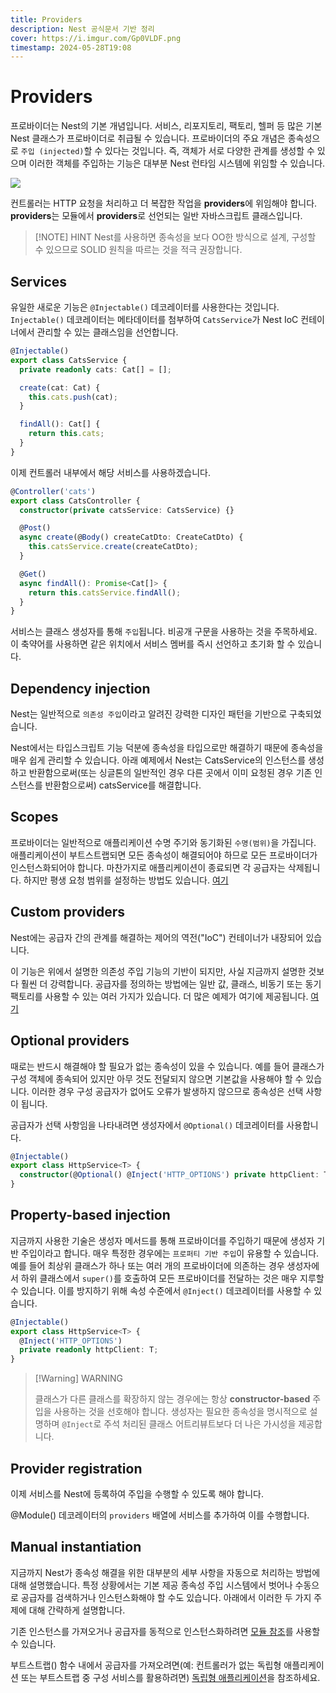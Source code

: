 ```yaml
---
title: Providers
description: Nest 공식문서 기반 정리
cover: https://i.imgur.com/Gp0VLDF.png
timestamp: 2024-05-28T19:08
---
```


# Providers

프로바이더는 Nest의 기본 개념입니다. 서비스, 리포지토리, 팩토리, 헬퍼 등 많은 기본 Nest 클래스가 프로바이더로 취급될 수 있습니다. 프로바이더의 주요 개념은 종속성으로 `주입 (injected)`할 수 있다는 것입니다. 즉, 객체가 서로 다양한 관계를 생성할 수 있으며 이러한 객체를 주입하는 기능은 대부분 Nest 런타임 시스템에 위임할 수 있습니다.

![](https://i.imgur.com/4rZTS4h.png)

컨트롤러는 HTTP 요청을 처리하고 더 복잡한 작업을 **providers**에 위임해야 합니다. **providers**는 모듈에서 **providers**로 선언되는 일반 자바스크립트 클래스입니다.



> [!NOTE] HINT
> Nest를 사용하면 종속성을 보다 OO한 방식으로 설계, 구성할 수 있으므로 SOLID 원칙을 따르는 것을 적극 권장합니다.


## Services

유일한 새로운 기능은 `@Injectable()` 데코레이터를 사용한다는 것입니다. `Injectable()` 데코레이터는 메타데이터를 첨부하여 `CatsService`가 Nest IoC 컨테이너에서 관리할 수 있는 클래스임을 선언합니다. 

```typescript
@Injectable()
export class CatsService {
  private readonly cats: Cat[] = [];

  create(cat: Cat) {
    this.cats.push(cat);
  }

  findAll(): Cat[] {
    return this.cats;
  }
}
```

이제 컨트롤러 내부에서 해당 서비스를 사용하겠습니다.

```typescript
@Controller('cats')
export class CatsController {
  constructor(private catsService: CatsService) {}

  @Post()
  async create(@Body() createCatDto: CreateCatDto) {
    this.catsService.create(createCatDto);
  }

  @Get()
  async findAll(): Promise<Cat[]> {
    return this.catsService.findAll();
  }
}
```

서비스는 클래스 생성자를 통해 `주입`됩니다. 비공개 구문을 사용하는 것을 주목하세요. 이 축약어를 사용하면 같은 위치에서 서비스 멤버를 즉시 선언하고 초기화 할 수 있습니다.

## Dependency injection

Nest는 일반적으로 `의존성 주입`이라고 알려진 강력한 디자인 패턴을 기반으로 구축되었습니다.

Nest에서는 타입스크립트 기능 덕분에 종속성을 타입으로만 해결하기 때문에 종속성을 매우 쉽게 관리할 수 있습니다. 아래 예제에서 Nest는 CatsService의 인스턴스를 생성하고 반환함으로써(또는 싱글톤의 일반적인 경우 다른 곳에서 이미 요청된 경우 기존 인스턴스를 반환함으로써) catsService를 해결합니다. 

## Scopes
프로바이더는 일반적으로 애플리케이션 수명 주기와 동기화된 `수명(범위)`을 가집니다. 애플리케이션이 부트스트랩되면 모든 종속성이 해결되어야 하므로 모든 프로바이더가 인스턴스화되어야 합니다. 마찬가지로 애플리케이션이 종료되면 각 공급자는 삭제됩니다. 하지만 평생 요청 범위를 설정하는 방법도 있습니다. [여기](https://docs.nestjs.com/fundamentals/injection-scopes)

## Custom providers

Nest에는 공급자 간의 관계를 해결하는 제어의 역전("IoC") 컨테이너가 내장되어 있습니다.

이 기능은 위에서 설명한 의존성 주입 기능의 기반이 되지만, 사실 지금까지 설명한 것보다 훨씬 더 강력합니다. 공급자를 정의하는 방법에는 일반 값, 클래스, 비동기 또는 동기 팩토리를 사용할 수 있는 여러 가지가 있습니다. 더 많은 예제가 여기에 제공됩니다. [여기](https://docs.nestjs.com/fundamentals/custom-providers)

## Optional providers

때로는 반드시 해결해야 할 필요가 없는 종속성이 있을 수 있습니다. 예를 들어 클래스가 구성 객체에 종속되어 있지만 아무 것도 전달되지 않으면 기본값을 사용해야 할 수 있습니다. 이러한 경우 구성 공급자가 없어도 오류가 발생하지 않으므로 종속성은 선택 사항이 됩니다.

공급자가 선택 사항임을 나타내려면 생성자에서 `@Optional()` 데코레이터를 사용합니다.

```typescript
@Injectable()
export class HttpService<T> {
  constructor(@Optional() @Inject('HTTP_OPTIONS') private httpClient: T) {}
}
```

## Property-based injection

지금까지 사용한 기술은 생성자 메서드를 통해 프로바이더를 주입하기 때문에 생성자 기반 주입이라고 합니다. 매우 특정한 경우에는 `프로퍼티 기반 주입`이 유용할 수 있습니다. 예를 들어 최상위 클래스가 하나 또는 여러 개의 프로바이더에 의존하는 경우 생성자에서 하위 클래스에서 `super()`를 호출하여 모든 프로바이더를 전달하는 것은 매우 지루할 수 있습니다. 이를 방지하기 위해 속성 수준에서 `@Inject()` 데코레이터를 사용할 수 있습니다.

```typescript
@Injectable()
export class HttpService<T> {
  @Inject('HTTP_OPTIONS')
  private readonly httpClient: T;
}
```



> [!Warning] WARNING
> 
> 클래스가 다른 클래스를 확장하지 않는 경우에는 항상 **constructor-based** 주입을 사용하는 것을 선호해야 합니다. 생성자는 필요한 종속성을 명시적으로 설명하며 `@Inject`로 주석 처리된 클래스 어트리뷰트보다 더 나은 가시성을 제공합니다.


## Provider registration

이제 서비스를 Nest에 등록하여 주입을 수행할 수 있도록 해야 합니다. 

@Module() 데코레이터의 `providers` 배열에 서비스를 추가하여 이를 수행합니다.


## Manual instantiation

지금까지 Nest가 종속성 해결을 위한 대부분의 세부 사항을 자동으로 처리하는 방법에 대해 설명했습니다. 특정 상황에서는 기본 제공 종속성 주입 시스템에서 벗어나 수동으로 공급자를 검색하거나 인스턴스화해야 할 수도 있습니다. 아래에서 이러한 두 가지 주제에 대해 간략하게 설명합니다.  
  
기존 인스턴스를 가져오거나 공급자를 동적으로 인스턴스화하려면 [모듈 참조](https://docs.nestjs.com/fundamentals/module-ref)를 사용할 수 있습니다.  
  
부트스트랩() 함수 내에서 공급자를 가져오려면(예: 컨트롤러가 없는 독립형 애플리케이션 또는 부트스트랩 중 구성 서비스를 활용하려면) [독립형 애플리케이션](https://docs.nestjs.com/standalone-applications)을 참조하세요.